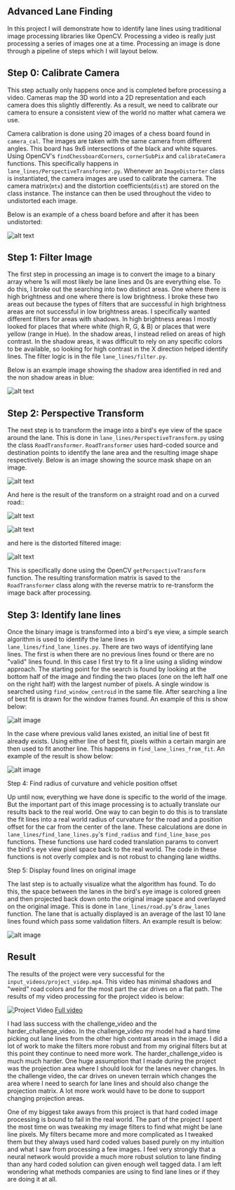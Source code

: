 ## Advanced Lane Finding

In this project I will demonstrate how to identify lane lines using traditional image processing libraries like OpenCV. Processing a video is really just processing a series of images one at a time. Processing an image is done through a pipeline of steps which I will layout below. 

[//]: # (Image References)

[image1]: ./output_images/calibrated_board.png "Calibration Board Image"
[image2]: ./output_images/filter_threshold.png "Filter Threshold Image"
[image3]: ./output_images/image_mask.png "Image Mask Image"
[image4]: ./output_images/lane_lines_from_fit_line.png "Lane Lines From Fit Line Image"
[image5]: ./output_images/lane_lines_identified.png "Lane Lines Identified Image"
[image6]: ./output_images/orig_distored_filtered.png "Original Distorted And Filtered Image"
[image7]: ./output_images/warped_road_curved.png "Warped Road Curved Image"
[image8]: ./output_images/warped_road_straight.png "Warped Road Straight"
[image9]: ./output_images/found_lanes_displayed.png "Found Lanes"

## Step 0: Calibrate Camera

This step actually only happens once and is completed before processing a video. Cameras map the 3D world into a 2D representation and each camera does this slightly differently. As a result, we need to calibrate our camera to ensure a consistent view of the world no matter what camera we use. 

Camera calibration is done using 20 images of a chess board found in `camera_cal`. The images are taken with the same camera from different angles. This board has 9x6 intersections of the black and white squares. Using OpenCV's `findChessboardCorners`, `cornerSubPix` and `calibrateCamera` functions. This specifically happens in `lane_lines/PerspectiveTransformer.py`. Whenever an `ImageDistorter` class is instantiated, the camera images are used to calibrate the camera. The camera matrix(`mtx`) and the distortion coefficients(`dist`) are stored on the class instance. The instance can then be used throughout the video to undistorted each image.

Below is an example of a chess board before and after it has been undistorted:

![alt text][image1]

## Step 1: Filter Image

The first step in processing an image is to convert the image to a binary array where 1s will most likely be lane lines and 0s are everything else. To do this, I broke out the searching into two distinct areas. One where there is high brightness and one where there is low brightness. I broke these two areas out because the types of filters that are successful in high brightness areas are not successful in low brightness areas. I specifically wanted different filters for areas with shadows. In high brightness areas I mostly looked for places that where white (high R, G, & B) or places that were yellow (range in Hue). In the shadow areas, I instead relied on areas of high contrast. In the shadow areas, it was difficult to rely on any specific colors to be available, so looking for high contrast in the X direction helped identify lines. The filter logic is in the file `lane_lines/filter.py`.

Below is an example image showing the shadow area identified in red and the non shadow areas in blue:

![alt text][image2]

## Step 2: Perspective Transform

The next step is to transform the image into a bird's eye view of the space around the lane. This is done in `lane_lines/PerspectiveTransform.py` using the class `RoadTransformer`. `RoadTransformer` uses hard-coded source and destination points to identify the lane area and the resulting image shape respectively. Below is an image showing the source mask shape on an image.

![alt text][image3]

And here is the result of the transform on a straight road and on a curved road::

![alt text][image7]

![alt text][image8]

and here is the distorted filtered image:

![alt text][image6]

This is specifically done using the OpenCV `getPerspectiveTransform` function. The resulting transformation matrix is saved to the `RoadTransformer` class along with the reverse matrix to re-transform the image back after processing. 

## Step 3: Identify lane lines

Once the binary image is transformed into a bird's eye view, a simple search algorithm is used to identify the lane lines in `lane_lines/find_lane_lines.py`. There are two ways of identifying lane lines. The first is when there are no previous lines found or there are no "valid" lines found. In this case I first try to fit a line using a sliding window approach. The starting point for the search is found by looking at the bottom half of the image and finding the two places (one on the left half one on the right half) with the largest number of pixels. A single window is searched using `find_window_centroid` in the same file. After searching a line of best fit is drawn for the window frames found. An example of this is show below:

![alt image][image5]

In the case where previous valid lanes existed, an initial line of best fit already exists. Using either line of best fit, pixels within a certain margin are then used to fit another line. This happens in `find_lane_lines_from_fit`. An example of the result is show below:

![alt image][image4]

Step 4: Find radius of curvature and vehicle position offset

Up until now, everything we have done is specific to the world of the image. But the important part of this image processing is to actually translate our results back to the real world. One way to can begin to do this is to translate the fit lines into a real world radius of curvature for the road and a position offset for the car from the center of the lane. These calculations are done in `lane_lines/find_lane_lines.py`'s `find_radius` and `find_line_base_pos` functions. These functions use hard coded translation params to convert the bird's eye view pixel space back to the real world. The code in these functions is not overly complex and is not robust to changing lane widths. 

Step 5: Display found lines on original image

The last step is to actually visualize what the algorithm has found. To do this, the space between the lanes in the bird's eye image is colored green and then projected back down onto the original image space and overlayed on the original image. This is done in `lane_lines/road.py`'s `draw_lanes` function. The lane that is actually displayed is an average of the last 10 lane lines found which pass some validation filters. An example result is below:

![alt image][image9]

## Result

The results of the project were very successful for the `input_videos/project_videp.mp4`. This video has minimal shadows and "weird" road colors and for the most part the car drives on a flat path. The results of my video processing for the project video is below:

![Project Video](https://youtu.be/sajyBSXdqZ0.gif)
[Full video](https://www.youtube.com/watch?v=sajyBSXdqZ0)

I had lass success with the challenge_video and the harder_challenge_video. In the challenge_video my model had a hard time picking out lane lines from the other high contrast areas in the image. I did a lot of work to make the filters more robust and from my original filters but at this point they continue to need more work. The harder_challenge_video is much much harder. One huge assumption that I made during the project was the projection area where I should look for the lanes never changes. In the challenge video, the car drives on uneven terrain which changes the area where I need to search for lane lines and should also change the projection matrix. A lot more work would have to be done to support changing projection areas. 

One of my biggest take aways from this project is that hard coded image processing is bound to fail in the real world. The part of the project I spent the most time on was tweaking my image filters to find what might be lane line pixels. My filters became more and more complicated as I tweaked them but they always used hard coded values based purely on my intuition and what I saw from processing a few images. I feel very strongly that a neural network would provide a much more robust solution to lane finding than any hard coded solution can given enough well tagged data. I am left wondering what methods companies are using to find lane lines or if they are doing it at all. 








